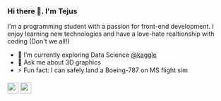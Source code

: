 ### Hi there 👋. I'm Tejus

I'm a programming student with a passion for front-end development. I enjoy learning new technologies and have a love-hate realtionship with coding (Don't we all!)
- 🌱 I’m currently exploring Data Science <a href="https://www.kaggle.com/tejusrevi" target="_blank">@kaggle</a>    
- 💬 Ask me about 3D graphics
- ⚡ Fun fact: I can safely land a Boeing-787 on MS flight sim

<a href="https://www.linkedin.com/in/tejusrevi/" target="_blank"><img src="https://img.icons8.com/android/24/000000/linkedin.png" width="25"/></a>  <a href="https://tejus-revi.web.app/" target="_blank"><img src="https://img.icons8.com/ios-filled/50/000000/globe.png" width="25"/></a> 
